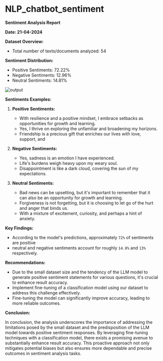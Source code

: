 # NLP_chatbot_sentiment

**Sentiment Analysis Report**

**Date: 21-04-2024**

**Dataset Overview:**

- Total number of texts/documents analyzed: 54

**Sentiment Distribution:**

- Positive Sentiments: 72.22%
- Negative Sentiments: 12.96%
- Neutral Sentiments: 14.81%
 
![output](https://github.com/shashank297/NLP_chatbot_sentiment/assets/67503481/9901e293-f5c5-4adb-825b-dff0c55ecc0a)



**Sentiments  Examples:**

1. **Positive Sentiments:**
   - With resilience and a positive mindset, I embrace setbacks as opportunities for growth and learning.
   - Yes, I thrive on exploring the unfamiliar and broadening my horizons.
   - Friendship is a precious gift that enriches our lives with love, support, and

2. **Negative Sentiments:**
   - Yes, sadness is an emotion I have experienced.
   - Life's burdens weigh heavy upon my weary soul.
   - Disappointment is like a dark cloud, covering the sun of my expectations.

3. **Neutral Sentiments:**
   - Bad news can be upsetting, but it's important to remember that it can also be an opportunity for growth and learning.
   - Forgiveness is not forgetting, but it is choosing to let go of the hurt and anger that binds us.
   - With a mixture of excitement, curiosity, and perhaps a hint of anxiety.

**Key Findings:**
- According to the model's predictions, approximately `72%` of sentiments are positive
- neutral and negative sentiments account for roughly `14.8%` and `13%` respectively.



**Recommendations:**

- Due to the small dataset size and the tendency of the LLM model to generate positive sentiment statements for various questions, it's crucial to enhance result accuracy.
- Implement fine-tuning of a classification model using our dataset to address this challenge effectively.
- Fine-tuning the model can significantly improve accuracy, leading to more reliable outcomes.

**Conclusion:**

In conclusion, the analysis underscores the importance of addressing the limitations posed by the small dataset and the predisposition of the LLM model towards positive sentiment responses. By leveraging fine-tuning techniques with a classification model, there exists a promising avenue to substantially enhance result accuracy. This proactive approach not only mitigates potential biases but also ensures more dependable and precise outcomes in sentiment analysis tasks.

